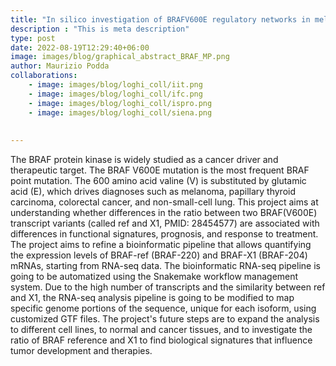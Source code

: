 ```yaml
---
title: "In silico investigation of BRAFV600E regulatory networks in melanoma"
description : "This is meta description"
type: post
date: 2022-08-19T12:29:40+06:00
image: images/blog/graphical_abstract_BRAF_MP.png
author: Maurizio Podda
collaborations:
    - image: images/blog/loghi_coll/iit.png
    - image: images/blog/loghi_coll/ifc.png
    - image: images/blog/loghi_coll/ispro.png
    - image: images/blog/loghi_coll/siena.png
    
    
---
```


The BRAF protein kinase is widely studied as a cancer driver and therapeutic target. The BRAF V600E mutation is the most frequent BRAF point mutation. The 600 amino acid valine (V) is substituted by glutamic acid (E), which drives diagnoses such as melanoma, papillary thyroid carcinoma, colorectal cancer, and non-small-cell lung. This project aims at understanding whether differences in the ratio between two BRAF(V600E) transcript variants (called ref and X1, PMID: 28454577) are associated with differences in functional signatures, prognosis, and response to treatment. The project aims to refine a bioinformatic pipeline that allows quantifying the expression levels of BRAF-ref (BRAF-220) and BRAF-X1 (BRAF-204) mRNAs, starting from RNA-seq data. The bioinformatic RNA-seq pipeline is going to be automatized using the Snakemake workflow management system. Due to the high number of transcripts and the similarity between ref and X1, the RNA-seq analysis pipeline is going to be modified to map specific genome portions of the sequence, unique for each isoform, using customized GTF files. The project's future steps are to expand the analysis to different cell lines, to normal and cancer tissues, and to investigate the ratio of BRAF reference and X1 to find biological signatures that influence tumor development and therapies.

